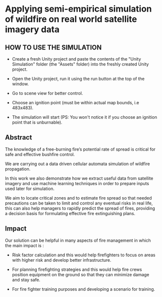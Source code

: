 # Applying semi-empirical simulation of wildfire on real world satellite imagery data
## HOW TO USE THE SIMULATION
* Create a fresh Unity project and paste the contents of the "Unity Simulation" folder (the "Assets" folder) into the freshly created Unity project.

* Open the Unity project, run it using the run button at the top of the window.

* Go to scene view for better control.

* Choose an ignition point (must be within actual map bounds, i.e 483x483).

* The simulation will start (PS: You won't notice it if you choose an ignition point that is unburnable).

## Abstract 
The knowledge of a free-burning fire’s potential rate of spread is critical for safe and effective bushfire control.

We are carrying out a data driven cellular automata simulation of wildfire propagation. 

In this work we also demonstrate how we extract useful data from satellite imagery and use machine learning techniques in order to prepare inputs used later for simulation.

We aim to locate critical zones and to estimate fire spread so that needed precautions can be taken to limit and control any eventual risks in real life, this can also help managers to rapidly predict the spread of fires, providing a decision basis for formulating effective fire extinguishing plans.

## Impact
Our solution can be helpful in many aspects of fire management in which the main impact is :

* Risk factor calculation and this would help firefighters to focus on areas with higher risk and develop better infrastructure.

* For planning firefighting strategies and this would help fire crews position equipment on the ground so that they can minimize damage and stay safe.

* For fire fighter training purposes and developing a scenario for training.